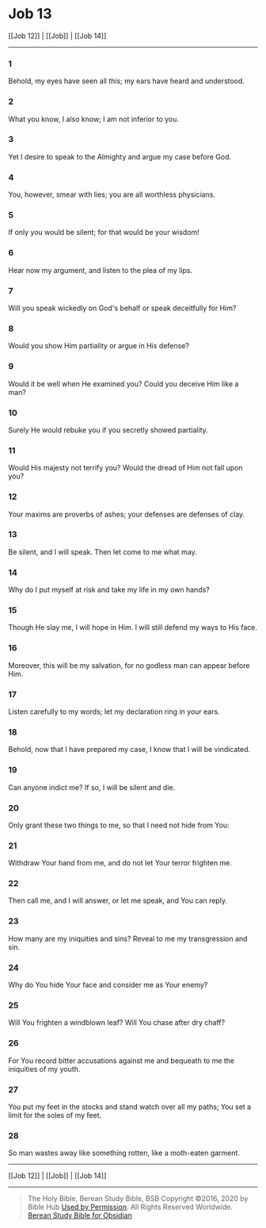 # Job 13

[[Job 12]] | [[Job]] | [[Job 14]]

---

### 1
Behold, my eyes have seen all this; my ears have heard and understood.

### 2
What you know, I also know; I am not inferior to you.

### 3
Yet I desire to speak to the Almighty and argue my case before God.

### 4
You, however, smear with lies; you are all worthless physicians.

### 5
If only you would be silent; for that would be your wisdom!

### 6
Hear now my argument, and listen to the plea of my lips.

### 7
Will you speak wickedly on God's behalf or speak deceitfully for Him?

### 8
Would you show Him partiality or argue in His defense?

### 9
Would it be well when He examined you? Could you deceive Him like a man?

### 10
Surely He would rebuke you if you secretly showed partiality.

### 11
Would His majesty not terrify you? Would the dread of Him not fall upon you?

### 12
Your maxims are proverbs of ashes; your defenses are defenses of clay.

### 13
Be silent, and I will speak. Then let come to me what may.

### 14
Why do I put myself at risk and take my life in my own hands?

### 15
Though He slay me, I will hope in Him. I will still defend my ways to His face.

### 16
Moreover, this will be my salvation, for no godless man can appear before Him.

### 17
Listen carefully to my words; let my declaration ring in your ears.

### 18
Behold, now that I have prepared my case, I know that I will be vindicated.

### 19
Can anyone indict me? If so, I will be silent and die.

### 20
Only grant these two things to me, so that I need not hide from You:

### 21
Withdraw Your hand from me, and do not let Your terror frighten me.

### 22
Then call me, and I will answer, or let me speak, and You can reply.

### 23
How many are my iniquities and sins? Reveal to me my transgression and sin.

### 24
Why do You hide Your face and consider me as Your enemy?

### 25
Will You frighten a windblown leaf? Will You chase after dry chaff?

### 26
For You record bitter accusations against me and bequeath to me the iniquities of my youth.

### 27
You put my feet in the stocks and stand watch over all my paths; You set a limit for the soles of my feet.

### 28
So man wastes away like something rotten, like a moth-eaten garment.

---

[[Job 12]] | [[Job]] | [[Job 14]]

---

> The Holy Bible, Berean Study Bible, BSB
> Copyright &copy;2016, 2020 by Bible Hub
> [Used by Permission](https://berean.bible/terms.htm). All Rights Reserved Worldwide.
> [Berean Study Bible for Obsidian](https://github.com/gapmiss/berean-study-bible-for-obsidian)</small>

